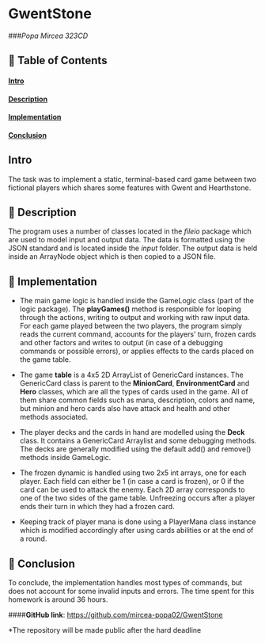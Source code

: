 # GwentStone 
###*Popa Mircea 323CD*


## 📝 Table of Contents
#### [Intro](#intro)
#### [Description](#description)
#### [Implementation](#implementation)
#### [Conclusion](#conclusion)


## Intro <a name = "intro"></a>
The task was to implement a static, terminal-based card game between two
fictional players which shares some features with Gwent and Hearthstone.

## 🔧 Description <a name = "description"></a>
The program uses a number of classes located in the *fileio* package
which are used to model input and output data. The data is formatted using the
JSON standard and is located inside the *input* folder. The output 
data is held inside an ArrayNode object which is then copied to a JSON file.

## 🏁 Implementation <a name = "implementation"></a>
* The main game logic is handled inside the GameLogic class (part of the logic
package). The **playGames()** method is responsible for looping through
the actions, writing to output and working with raw input data. For each game
played between the two players, the program simply reads the current command,
accounts for the players' turn, frozen cards and other factors and writes to
output (in case of a debugging commands or possible errors), or applies
effects to the cards placed on the game table.

* The game **table** is a 4x5 2D ArrayList of GenericCard instances. The
GenericCard class is parent to the **MinionCard**, **EnvironmentCard** and
**Hero** classes, which are all the types of cards used in the game. All of them
share common fields such as mana, description, colors and name, but minion 
and hero cards also have attack and health and other methods associated.

* The player decks and the cards in hand are modelled using the **Deck** class.
It contains a GenericCard Arraylist and some debugging methods. The decks are
generally modified using the default add() and remove() methods inside GameLogic.

* The frozen dynamic is handled using two 2x5 int arrays, one for each player.
Each field can either be 1 (in case a card is frozen), or 0 if the card can be
used to attack the enemy. Each 2D array corresponds to one of the two sides of
the game table. Unfreezing occurs after a player ends their turn in which they
had a frozen card.

* Keeping track of player mana is done using a PlayerMana class instance which
is modified accordingly after using cards abilities or at the end of a round.

## 🎈 Conclusion <a name = "conclusion"></a>
To conclude, the implementation handles most types of commands, but does not
account for some invalid inputs and errors. The time spent for this homework
is around 36 hours.

####**GitHub link**: https://github.com/mircea-popa02/GwentStone

*The repository will be made public after the hard deadline
